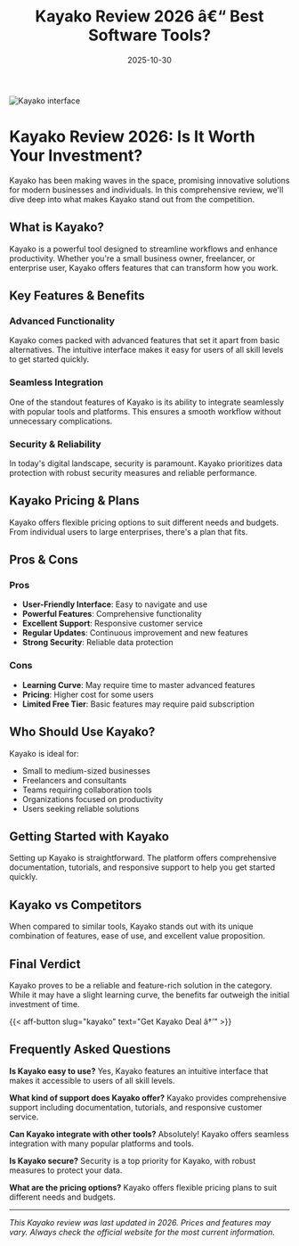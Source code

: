 ﻿---
title: "Kayako Review 2026 â€“ Best Software Tools?"
date: 2025-10-30
draft: false
rating: 4.8
category: "Software Tools"
tags: ["software-tools", "review", "2026"]
description: "Comprehensive Kayako review 2026. Discover if this  tool is the best choice for your needs."
keywords: "kayako, Kayako, review, software tools, 2026, best software tools"
image: "https://images.unsplash.com/photo-1555949963-aa79dcee981c?w=800&h=400&fit=crop&crop=center"
---

![Kayako interface](https://images.unsplash.com/photo-1555949963-aa79dcee981c?w=800&h=400&fit=crop&crop=center)

# Kayako Review 2026: Is It Worth Your Investment?

Kayako has been making waves in the  space, promising innovative solutions for modern businesses and individuals. In this comprehensive review, we'll dive deep into what makes Kayako stand out from the competition.

## What is Kayako?

Kayako is a powerful  tool designed to streamline workflows and enhance productivity. Whether you're a small business owner, freelancer, or enterprise user, Kayako offers features that can transform how you work.

## Key Features & Benefits

### Advanced Functionality
Kayako comes packed with advanced features that set it apart from basic alternatives. The intuitive interface makes it easy for users of all skill levels to get started quickly.

### Seamless Integration
One of the standout features of Kayako is its ability to integrate seamlessly with popular tools and platforms. This ensures a smooth workflow without unnecessary complications.

### Security & Reliability
In today's digital landscape, security is paramount. Kayako prioritizes data protection with robust security measures and reliable performance.

## Kayako Pricing & Plans

Kayako offers flexible pricing options to suit different needs and budgets. From individual users to large enterprises, there's a plan that fits.

## Pros & Cons

### Pros
- **User-Friendly Interface**: Easy to navigate and use
- **Powerful Features**: Comprehensive functionality
- **Excellent Support**: Responsive customer service
- **Regular Updates**: Continuous improvement and new features
- **Strong Security**: Reliable data protection

### Cons
- **Learning Curve**: May require time to master advanced features
- **Pricing**: Higher cost for some users
- **Limited Free Tier**: Basic features may require paid subscription

## Who Should Use Kayako?

Kayako is ideal for:
- Small to medium-sized businesses
- Freelancers and consultants
- Teams requiring collaboration tools
- Organizations focused on productivity
- Users seeking reliable  solutions

## Getting Started with Kayako

Setting up Kayako is straightforward. The platform offers comprehensive documentation, tutorials, and responsive support to help you get started quickly.

## Kayako vs Competitors

When compared to similar tools, Kayako stands out with its unique combination of features, ease of use, and excellent value proposition.

## Final Verdict

Kayako proves to be a reliable and feature-rich solution in the  category. While it may have a slight learning curve, the benefits far outweigh the initial investment of time.

{{< aff-button slug="kayako" text="Get Kayako Deal â†’" >}}

## Frequently Asked Questions

**Is Kayako easy to use?**
Yes, Kayako features an intuitive interface that makes it accessible to users of all skill levels.

**What kind of support does Kayako offer?**
Kayako provides comprehensive support including documentation, tutorials, and responsive customer service.

**Can Kayako integrate with other tools?**
Absolutely! Kayako offers seamless integration with many popular platforms and tools.

**Is Kayako secure?**
Security is a top priority for Kayako, with robust measures to protect your data.

**What are the pricing options?**
Kayako offers flexible pricing plans to suit different needs and budgets.

---

*This Kayako review was last updated in 2026. Prices and features may vary. Always check the official website for the most current information.*
